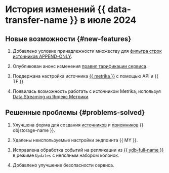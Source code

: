 # История изменений {{ data-transfer-name }} в июле 2024

## Новые возможности {#new-features}

1. Добавлено условие принадлежности множеству для [фильтра строк источников APPEND-ONLY](../concepts/data-transformation.md#append-only-sources).


1. Опубликован анонс изменения [правил тарификации сервиса](../pricing.md).

1. Поддержана настройка источника [{{ metrika }}](../operations/endpoint/source/metrika.md) с помощью API и {{ TF }}.

1. Появилась возможность работать с источником Metrika, используя [Data Streaming из Яндекс Метрики](/marketplace/products/varioqub/metrica-data-streaming).


## Решенные проблемы {#problems-solved}


1. Улучшена форма для создания [источников](../operations/endpoint/source/object-storage.md) и [приемников](../operations/endpoint/target/object-storage.md) {{ objstorage-name }}.

1. Удалены неиспользуемые настройки эндпоинта {{ MY }}.

1. Исправлена обработка событий на репликации из [{{ ydb-full-name }}](../operations/endpoint/source/ydb.md) в режиме `Updates` с неполным набором колонок.

1. Добавлено улучшение безопасности сервиса. 